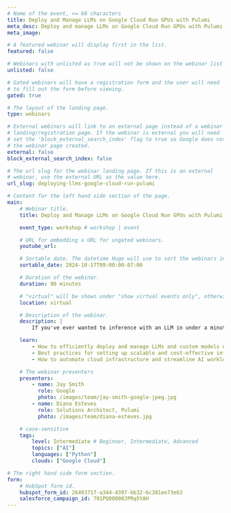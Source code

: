 ```yaml
---
# Name of the event, <= 60 characters
title: Deploy and Manage LLMs on Google Cloud Run GPUs with Pulumi
meta_desc: Deploy and manage LLMs on Google Cloud Run GPUs with Pulumi. Join our workshop to explore scalable, cost-effective infrastructure for fast LLM inference.
meta_image:

# A featured webinar will display first in the list.
featured: false

# Webinars with unlisted as true will not be shown on the webinar list
unlisted: false

# Gated webinars will have a registration form and the user will need
# to fill out the form before viewing.
gated: true

# The layout of the landing page.
type: webinars

# External webinars will link to an external page instead of a webinar
# landing/registration page. If the webinar is external you will need
# set the 'block_external_search_index' flag to true so Google does not index
# the webinar page created.
external: false
block_external_search_index: false

# The url slug for the webinar landing page. If this is an external
# webinar, use the external URL as the value here.
url_slug: deploying-llms-google-cloud-run-pulumi

# Content for the left hand side section of the page.
main:
    # Webinar title.
    title: Deploy and Manage LLMs on Google Cloud Run GPUs with Pulumi

    event_type: workshop # workshop | event

    # URL for embedding a URL for ungated webinars.
    youtube_url: 

    # Sortable date. The datetime Hugo will use to sort the webinars in date order.
    sortable_date: 2024-10-17T09:00:00-07:00

    # Duration of the webinar.
    duration: 90 minutes

    # "virtual" will be shown under "show virtual events only", otherwise shown as City, State (seattle, wa)
    location: virtual

    # Description of the webinar.
    description: |
        If you've ever wanted to inference with an LLM in under a minute while paying only for what you consume, then Google Cloud Run GPUs are for you! In this hands-on workshop, we will demonstrate how Pulumi can seamlessly stand up an environment for deploying your LLMs and custom models on Google Cloud Run GPUs. Participants will learn how to create scalable, cost-efficient infrastructure that allows for rapid LLM inference, leveraging the power of Pulumi to automate and manage their deployments. Whether you're deploying pre-trained LLMs or custom models, this workshop will provide the tools and knowledge you need to optimize your AI workloads on the cloud.

    learn:
        - How to efficiently deploy and manage LLMs and custom models on Google Cloud Run GPUs.
        - Best practices for setting up scalable and cost-effective infrastructure for fast LLM inference.
        - How to automate cloud infrastructure and streamline AI workload management using Pulumi.

    # The webinar presenters
    presenters:
        - name: Jay Smith
          role: Google
          photo: /images/team/jay-smith-google-jpeg.jpg
        - name: Diana Esteves
          role: Solutions Architect, Pulumi
          photo: /images/team/diana-esteves.jpg

    # case-sensitive
    tags:
        level: Intermediate # Beginner, Intermediate, Advanced
        topics: ["AI"]
        languages: ["Python"]
        clouds: ["Google Cloud"]

# The right hand side form section.
form:
    # HubSpot form id.
    hubspot_form_id: 26493717-a344-4397-bb32-6c381ee73e63
    salesforce_campaign_id: 701PQ00000JPRq5YAH
---
```


